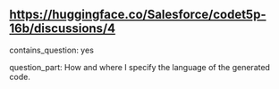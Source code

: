 ## https://huggingface.co/Salesforce/codet5p-16b/discussions/4

contains_question: yes

question_part: How and where I specify the language of the generated code.
